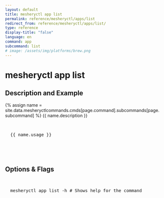 ```yaml
---
layout: default
title: mesheryctl app list
permalink: reference/mesheryctl/apps/list
redirect_from: reference/mesheryctl/apps/list/
type: reference
display-title: "false"
language: en
command: app
subcommand: list
# image: /assets/img/platforms/brew.png
---
```


<!-- Copy this template to create individual doc pages for each mesheryctl commands -->

<!-- Name of the command -->
# mesheryctl app list

<!-- Description of the command. Preferably a paragraph -->
## Description and Example

<!-- Basic usage of the command -->
{% assign name = site.data.mesheryctlcommands.cmds[page.command].subcommands[page.subcommand] %}
{{ name.description }}

<pre class="codeblock-pre">
  <div class="codeblock">
  {{ name.usage }}
  </div>
</pre>
<br/>

<!-- Options/Flags available in this command -->
## Options & Flags

<pre class="codeblock-pre">
  <div class="codeblock">
  mesheryctl app list -h # Shows help for the command
  </div>
</pre>
<br/>